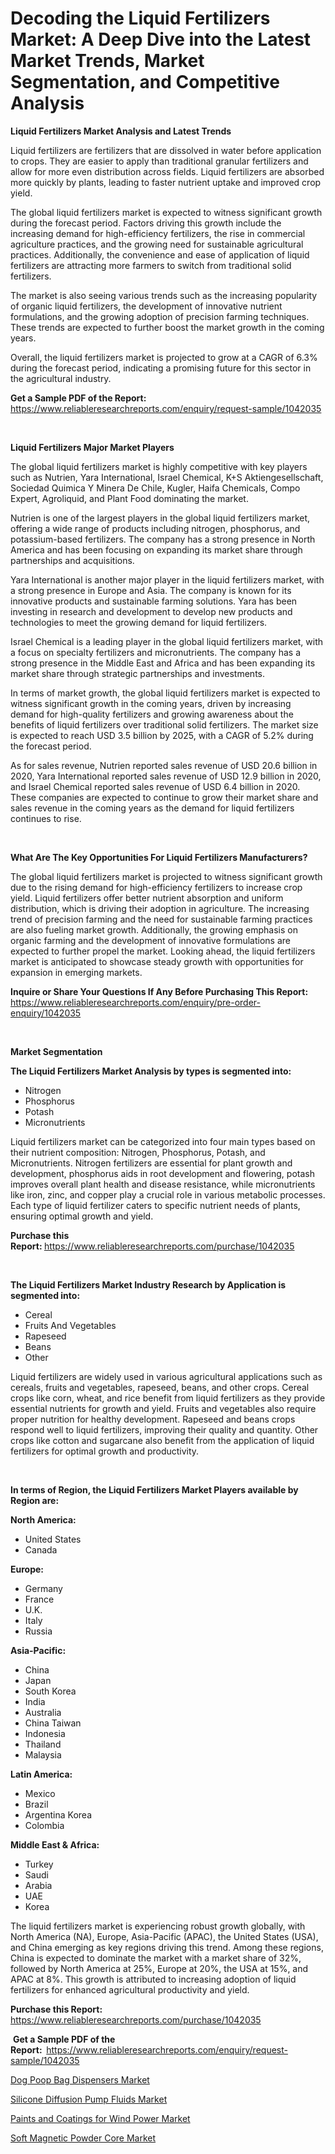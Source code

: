 <p><h1>Decoding the Liquid Fertilizers Market: A Deep Dive into the Latest Market Trends, Market Segmentation, and Competitive Analysis</h1></p><p><strong>Liquid Fertilizers Market Analysis and Latest Trends</strong></p>
<p><p>Liquid fertilizers are fertilizers that are dissolved in water before application to crops. They are easier to apply than traditional granular fertilizers and allow for more even distribution across fields. Liquid fertilizers are absorbed more quickly by plants, leading to faster nutrient uptake and improved crop yield.</p><p>The global liquid fertilizers market is expected to witness significant growth during the forecast period. Factors driving this growth include the increasing demand for high-efficiency fertilizers, the rise in commercial agriculture practices, and the growing need for sustainable agricultural practices. Additionally, the convenience and ease of application of liquid fertilizers are attracting more farmers to switch from traditional solid fertilizers.</p><p>The market is also seeing various trends such as the increasing popularity of organic liquid fertilizers, the development of innovative nutrient formulations, and the growing adoption of precision farming techniques. These trends are expected to further boost the market growth in the coming years.</p><p>Overall, the liquid fertilizers market is projected to grow at a CAGR of 6.3% during the forecast period, indicating a promising future for this sector in the agricultural industry.</p></p>
<p><strong>Get a Sample PDF of the Report:&nbsp;</strong> <a href="https://www.reliableresearchreports.com/enquiry/request-sample/1042035">https://www.reliableresearchreports.com/enquiry/request-sample/1042035</a></p>
<p>&nbsp;</p>
<p><strong>Liquid Fertilizers Major Market Players</strong></p>
<p><p>The global liquid fertilizers market is highly competitive with key players such as Nutrien, Yara International, Israel Chemical, K+S Aktiengesellschaft, Sociedad Quimica Y Minera De Chile, Kugler, Haifa Chemicals, Compo Expert, Agroliquid, and Plant Food dominating the market.</p><p>Nutrien is one of the largest players in the global liquid fertilizers market, offering a wide range of products including nitrogen, phosphorus, and potassium-based fertilizers. The company has a strong presence in North America and has been focusing on expanding its market share through partnerships and acquisitions.</p><p>Yara International is another major player in the liquid fertilizers market, with a strong presence in Europe and Asia. The company is known for its innovative products and sustainable farming solutions. Yara has been investing in research and development to develop new products and technologies to meet the growing demand for liquid fertilizers.</p><p>Israel Chemical is a leading player in the global liquid fertilizers market, with a focus on specialty fertilizers and micronutrients. The company has a strong presence in the Middle East and Africa and has been expanding its market share through strategic partnerships and investments.</p><p>In terms of market growth, the global liquid fertilizers market is expected to witness significant growth in the coming years, driven by increasing demand for high-quality fertilizers and growing awareness about the benefits of liquid fertilizers over traditional solid fertilizers. The market size is expected to reach USD 3.5 billion by 2025, with a CAGR of 5.2% during the forecast period.</p><p>As for sales revenue, Nutrien reported sales revenue of USD 20.6 billion in 2020, Yara International reported sales revenue of USD 12.9 billion in 2020, and Israel Chemical reported sales revenue of USD 6.4 billion in 2020. These companies are expected to continue to grow their market share and sales revenue in the coming years as the demand for liquid fertilizers continues to rise.</p></p>
<p>&nbsp;</p>
<p><strong>What Are The Key Opportunities For Liquid Fertilizers Manufacturers?</strong></p>
<p><p>The global liquid fertilizers market is projected to witness significant growth due to the rising demand for high-efficiency fertilizers to increase crop yield. Liquid fertilizers offer better nutrient absorption and uniform distribution, which is driving their adoption in agriculture. The increasing trend of precision farming and the need for sustainable farming practices are also fueling market growth. Additionally, the growing emphasis on organic farming and the development of innovative formulations are expected to further propel the market. Looking ahead, the liquid fertilizers market is anticipated to showcase steady growth with opportunities for expansion in emerging markets.</p></p>
<p><strong>Inquire or Share Your Questions If Any Before Purchasing This Report:</strong> <a href="https://www.reliableresearchreports.com/enquiry/pre-order-enquiry/1042035">https://www.reliableresearchreports.com/enquiry/pre-order-enquiry/1042035</a></p>
<p>&nbsp;</p>
<p><strong>Market Segmentation</strong></p>
<p><strong>The Liquid Fertilizers Market Analysis by types is segmented into:</strong></p>
<p><ul><li>Nitrogen</li><li>Phosphorus</li><li>Potash</li><li>Micronutrients</li></ul></p>
<p><p>Liquid fertilizers market can be categorized into four main types based on their nutrient composition: Nitrogen, Phosphorus, Potash, and Micronutrients. Nitrogen fertilizers are essential for plant growth and development, phosphorus aids in root development and flowering, potash improves overall plant health and disease resistance, while micronutrients like iron, zinc, and copper play a crucial role in various metabolic processes. Each type of liquid fertilizer caters to specific nutrient needs of plants, ensuring optimal growth and yield.</p></p>
<p><strong>Purchase this Report:&nbsp;</strong><a href="https://www.reliableresearchreports.com/purchase/1042035">https://www.reliableresearchreports.com/purchase/1042035</a></p>
<p>&nbsp;</p>
<p><strong>The Liquid Fertilizers Market Industry Research by Application is segmented into:</strong></p>
<p><ul><li>Cereal</li><li>Fruits And Vegetables</li><li>Rapeseed</li><li>Beans</li><li>Other</li></ul></p>
<p><p>Liquid fertilizers are widely used in various agricultural applications such as cereals, fruits and vegetables, rapeseed, beans, and other crops. Cereal crops like corn, wheat, and rice benefit from liquid fertilizers as they provide essential nutrients for growth and yield. Fruits and vegetables also require proper nutrition for healthy development. Rapeseed and beans crops respond well to liquid fertilizers, improving their quality and quantity. Other crops like cotton and sugarcane also benefit from the application of liquid fertilizers for optimal growth and productivity.</p></p>
<p>&nbsp;</p>
<p><strong>In terms of Region, the Liquid Fertilizers Market Players available by Region are:</strong></p>
<p>
    <p> <strong> North America: </strong>
        <ul>
            <li>United States</li>
            <li>Canada</li>
        </ul>
        </p> 
    <p> <strong> Europe: </strong>
        <ul>
            <li>Germany</li>
            <li>France</li>
            <li>U.K.</li>
            <li>Italy</li>
            <li>Russia</li>
        </ul>
        </p> 
    <p> <strong> Asia-Pacific: </strong>
        <ul>
            <li>China</li>
            <li>Japan</li>
            <li>South Korea</li>
            <li>India</li>
            <li>Australia</li>
            <li>China Taiwan</li>
            <li>Indonesia</li>
            <li>Thailand</li>
            <li>Malaysia</li>
        </ul>
        </p> 
    <p> <strong> Latin America: </strong>
        <ul>
            <li>Mexico</li>
            <li>Brazil</li>
            <li>Argentina Korea</li>
            <li>Colombia</li>
        </ul>
        </p> 
    <p> <strong> Middle East & Africa: </strong>
        <ul>
            <li>Turkey</li>
            <li>Saudi</li>
            <li>Arabia</li>
            <li>UAE</li>
            <li>Korea</li>
        </ul>
    </p>
    </p>
<p><p>The liquid fertilizers market is experiencing robust growth globally, with North America (NA), Europe, Asia-Pacific (APAC), the United States (USA), and China emerging as key regions driving this trend. Among these regions, China is expected to dominate the market with a market share of 32%, followed by North America at 25%, Europe at 20%, the USA at 15%, and APAC at 8%. This growth is attributed to increasing adoption of liquid fertilizers for enhanced agricultural productivity and yield.</p></p>
<p><strong>Purchase this Report: </strong><a href="https://www.reliableresearchreports.com/purchase/1042035">https://www.reliableresearchreports.com/purchase/1042035</a></p>
<p>&nbsp;<strong>Get a Sample PDF of the Report:&nbsp;&nbsp;</strong><a href="https://www.reliableresearchreports.com/enquiry/request-sample/1042035">https://www.reliableresearchreports.com/enquiry/request-sample/1042035</a></p>
<p><strong></strong></p>
<p><p><a href="https://unruly-ladybug-44b.notion.site/Dog-Poop-Bag-Dispensers-Market-Dynamics-2024-2031-Also-about-Its-Market-Trends-Projections-and-Op-0b5d377e6b484529ab76acc4a6ae589a">Dog Poop Bag Dispensers Market</a></p><p><a href="https://view.publitas.com/reportprime-1/silicone-diffusion-pump-fluids-market-research-report-unlocks-analysis-on-the-market-financial-status-market-size-and-market-revenue-upto-2031/">Silicone Diffusion Pump Fluids Market</a></p><p><a href="https://view.publitas.com/reportprime-1/paints-and-coatings-for-wind-power-market-size-market-trends-and-growth-outlook-forecasted-for-period-from-2024-to-2031/">Paints and Coatings for Wind Power Market</a></p><p><a href="https://view.publitas.com/reportprime-1/soft-magnetic-powder-core-market-insights-market-players-and-forecast-till-2031/">Soft Magnetic Powder Core Market</a></p></p>